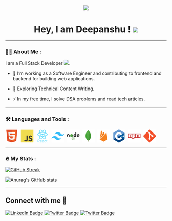 

<!--
**dgarg6333/dgarg6333** is a ✨ _special_ ✨ repository because its `README.md` (this file) appears on your GitHub profile.

Here are some ideas to get you started:

- 🔭 I’m currently working on ...
- 🌱 I’m currently learning ...
- 👯 I’m looking to collaborate on ...
- 🤔 I’m looking for help with ...
- 💬 Ask me about ...
- 📫 How to reach me: ...
- 😄 Pronouns: ...
- ⚡ Fun fact: ...
-->
<div align="center">
  <img src="https://drive.google.com/uc?export=download&id=1vQlqo2g0JnRU_T_jp8HVJB_X8DV7ADh-" />
</div>
<h1 align="center">
  Hey, I am Deepanshu !
  <img src="https://media.giphy.com/media/hvRJCLFzcasrR4ia7z/giphy.gif" width="30px"/>
</h1>

<hr>

### :man_technologist: About Me :
I am a Full Stack Developer <img src="https://media.giphy.com/media/WUlplcMpOCEmTGBtBW/giphy.gif" width="30">.
- :telescope: I’m working as a Software Engineer and contributing to frontend and backend for building web applications.

- :seedling: Exploring Technical Content Writing.

- :zap: In my free time, I solve DSA problems and read tech articles.

<hr>

### :hammer_and_wrench: Languages and Tools :
<div>
  
  <img src="https://github.com/devicons/devicon/blob/master/icons/html5/html5-original.svg" title="HTML5" alt="HTML" width="40" height="40"/>&nbsp;
  <img src="https://github.com/devicons/devicon/blob/master/icons/javascript/javascript-original.svg" title="JavaScript" alt="JavaScript" width="40" height="40"/>&nbsp;
  <img src="https://github.com/devicons/devicon/blob/master/icons/react/react-original-wordmark.svg" title="React" alt="React" width="40" height="40"/>&nbsp;
  <img src="https://github.com/devicons/devicon/blob/master/icons/tailwindcss/tailwindcss-plain.svg" title="tailwind" alt="tailwind" width="40" height="40"/>&nbsp;
  <img src="https://github.com/devicons/devicon/blob/master/icons/nodejs/nodejs-original-wordmark.svg" title="NodeJS" alt="NodeJS" width="40" height="40"/>&nbsp;
  <img src="https://github.com/devicons/devicon/blob/master/icons/mongodb/mongodb-original.svg" title="mongodb" alt="mongodb" width="40" height="40"/>&nbsp;
  <img src="https://github.com/devicons/devicon/blob/master/icons/firebase/firebase-plain.svg" title="firebase" alt="firebase" width="40" height="40"/>&nbsp;
  <img src="https://github.com/devicons/devicon/blob/master/icons/cplusplus/cplusplus-original.svg" title="C++" alt="C++" width="40" height="40"/>&nbsp;
  <img src="https://github.com/devicons/devicon/blob/master/icons/npm/npm-original-wordmark.svg" title="npm" alt="npm" width="40" height="40"/>&nbsp;
  <img src="https://github.com/devicons/devicon/blob/master/icons/git/git-original.svg" title="git" alt="git" width="40" height="40"/>&nbsp;
 </div>

 <hr>
 
 ### :fire: My Stats :
  
 [![GitHub Streak](http://github-readme-streak-stats.herokuapp.com?user=dgarg6333&theme=tokyonight)](https://git.io/streak-stats)
 
![Anurag's GitHub stats](https://github-readme-stats.vercel.app/api?username=dgarg6333&show_icons=true&theme=tokyonight)


<hr>

<h2>Connect with me 🤝</h2>
  
<div id="badges">
  <a href="https://www.linkedin.com/in/deepanshu-garg-515a9022a?utm_source=share&utm_campaign=share_via&utm_content=profile&utm_medium=android_app">
    <img src="https://img.shields.io/badge/LinkedIn-blue?style=for-the-badge&logo=linkedin&logoColor=white" alt="LinkedIn Badge"/>
  </a>
  <a href="mailto: dgarg6333@gmail.com">
    <img src="https://img.shields.io/badge/Twitter-blue?style=for-the-badge&logo=twitter&logoColor=white" alt="Twitter Badge"/>
  </a>
  <a href="https://twitter.com/Deepans51432965?t=qF3zJY0F6nnB94FOEFp8-A&s=09">
    <img src="https://img.shields.io/badge/Twitter-blue?style=for-the-badge&logo=twitter&logoColor=white" alt="Twitter Badge"/>
  </a>
</div>
